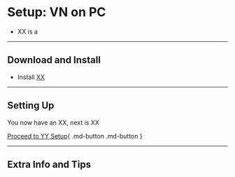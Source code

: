 # Setup: VN on PC

- XX is a

---

## Download and Install

- Install [XX]()

---

## Setting Up



You now have an XX, next is XX

[Proceed to YY Setup](setupXY.md){ .md-button .md-button }

---

## Extra Info and Tips